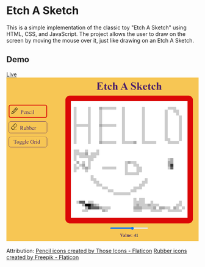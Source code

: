 # Etch A Sketch
This is a simple implementation of the classic toy "Etch A Sketch" using HTML, CSS, and JavaScript. The project allows the user to draw on the screen by moving the mouse over it, just like drawing on an Etch A Sketch.

## Demo

[Live](https://lewocz-etch-a-sketch.netlify.app/)
![My Image](img/Etch-A-Sketch_demo.png)

Attribution:
<a href="https://www.flaticon.com/free-icons/pencil" title="pencil icons">Pencil icons created by Those Icons - Flaticon</a>
<a href="https://www.flaticon.com/free-icons/rubber" title="rubber icons">Rubber icons created by Freepik - Flaticon</a>

